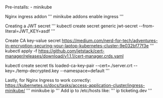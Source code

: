 Pre-installs:
    - minikube
    
    
Nginx ingress addon
'''
minikube addons enable ingress
'''

Creating a JWT secret
'''
kubectl create secret generic jwt-secret --from-literal=JWT_KEY=asdf
'''

Create CA key-value secret
https://medium.com/nerd-for-tech/adventures-in-encryption-securing-your-laptop-kubernetes-cluster-9e032bf77f3e
'''
kubectl apply -f https://github.com/jetstack/cert-manager/releases/download/v1.1.1/cert-manager.crds.yaml

kubectl create secret tls loaded-ca-key-pair --cert=./server.crt --key=./temp-decrypted.key --namespace=default
'''

Lastly, for Nginx Ingress to work correctly: https://kubernetes.io/docs/tasks/access-application-cluster/ingress-minikube/
'''
minikube ip
'''
Add ip to /etc/hosts like:
'''
ip ticketing.dev
'''